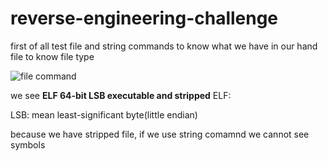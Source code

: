# reverse-engineering-challenge

first of all test file and string commands to know what we have in our hand 
file to know file type 

![file command](https://i.ibb.co/Y2cJT4Q/command-file-test.png)

we see **ELF 64-bit LSB executable and stripped**
ELF:


LSB: mean least-significant byte(little endian)

because we have stripped file, if we use string comamnd  we cannot see symbols
